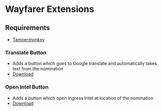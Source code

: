 # Wayfarer Extensions

## Requirements
* [Tampermonkey](https://www.tampermonkey.net/)

### Translate Button
* Adds a button which goes to Google translate and automatically takes text from the nomination
* [Download](https://github.com/haukka3/WayfarerExt/raw/main/wayfarer-translate-button.user.js) 

### Open Intel Button
* Adds a button which open Ingress Intel at location of the nomination
* [Download](https://github.com/haukka3/WayfarerExt/raw/main/wayfarer-openintel-button.user.js) 